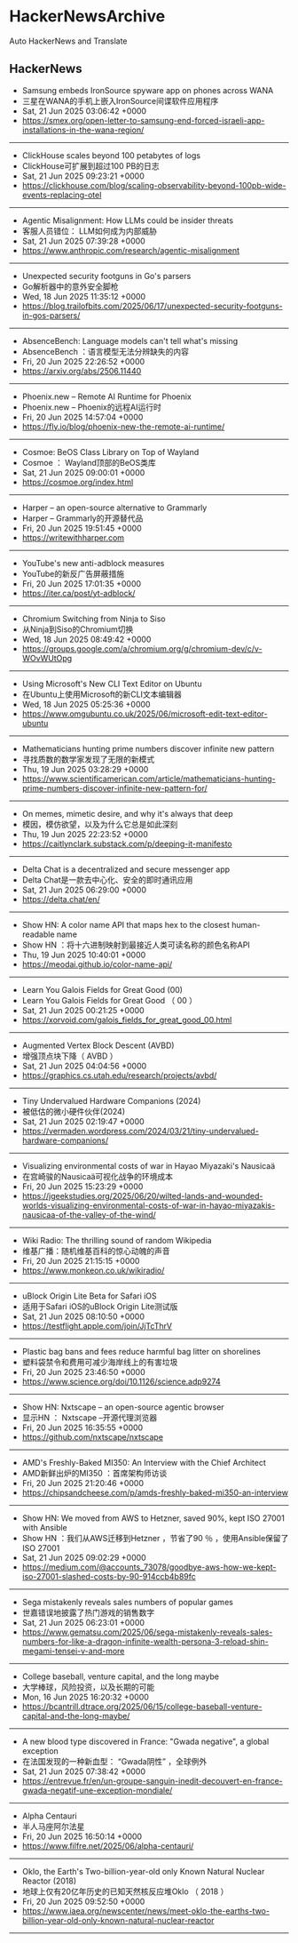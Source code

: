 # HackerNewsArchive
Auto HackerNews and Translate

## HackerNews
* Samsung embeds IronSource spyware app on phones across WANA
* 三星在WANA的手机上嵌入IronSource间谍软件应用程序
* Sat, 21 Jun 2025 03:06:42 +0000
* https://smex.org/open-letter-to-samsung-end-forced-israeli-app-installations-in-the-wana-region/
----
* ClickHouse scales beyond 100 petabytes of logs
* ClickHouse可扩展到超过100 PB的日志
* Sat, 21 Jun 2025 09:23:21 +0000
* https://clickhouse.com/blog/scaling-observability-beyond-100pb-wide-events-replacing-otel
----
* Agentic Misalignment: How LLMs could be insider threats
* 客服人员错位： LLM如何成为内部威胁
* Sat, 21 Jun 2025 07:39:28 +0000
* https://www.anthropic.com/research/agentic-misalignment
----
* Unexpected security footguns in Go's parsers
* Go解析器中的意外安全脚枪
* Wed, 18 Jun 2025 11:35:12 +0000
* https://blog.trailofbits.com/2025/06/17/unexpected-security-footguns-in-gos-parsers/
----
* AbsenceBench: Language models can't tell what's missing
* AbsenceBench ：语言模型无法分辨缺失的内容
* Fri, 20 Jun 2025 22:26:52 +0000
* https://arxiv.org/abs/2506.11440
----
* Phoenix.new – Remote AI Runtime for Phoenix
* Phoenix.new – Phoenix的远程AI运行时
* Fri, 20 Jun 2025 14:57:04 +0000
* https://fly.io/blog/phoenix-new-the-remote-ai-runtime/
----
* Cosmoe: BeOS Class Library on Top of Wayland
* Cosmoe ： Wayland顶部的BeOS类库
* Sat, 21 Jun 2025 09:00:01 +0000
* https://cosmoe.org/index.html
----
* Harper – an open-source alternative to Grammarly
* Harper – Grammarly的开源替代品
* Fri, 20 Jun 2025 19:51:45 +0000
* https://writewithharper.com
----
* YouTube's new anti-adblock measures
* YouTube的新反广告屏蔽措施
* Fri, 20 Jun 2025 17:01:35 +0000
* https://iter.ca/post/yt-adblock/
----
* Chromium Switching from Ninja to Siso
* 从Ninja到Siso的Chromium切换
* Wed, 18 Jun 2025 08:49:42 +0000
* https://groups.google.com/a/chromium.org/g/chromium-dev/c/v-WOvWUtOpg
----
* Using Microsoft's New CLI Text Editor on Ubuntu
* 在Ubuntu上使用Microsoft的新CLI文本编辑器
* Wed, 18 Jun 2025 05:25:36 +0000
* https://www.omgubuntu.co.uk/2025/06/microsoft-edit-text-editor-ubuntu
----
* Mathematicians hunting prime numbers discover infinite new pattern
* 寻找质数的数学家发现了无限的新模式
* Thu, 19 Jun 2025 03:28:29 +0000
* https://www.scientificamerican.com/article/mathematicians-hunting-prime-numbers-discover-infinite-new-pattern-for/
----
* On memes, mimetic desire, and why it's always that deep
* 模因，模仿欲望，以及为什么它总是如此深刻
* Thu, 19 Jun 2025 22:23:52 +0000
* https://caitlynclark.substack.com/p/deeping-it-manifesto
----
* Delta Chat is a decentralized and secure messenger app
* Delta Chat是一款去中心化、安全的即时通讯应用
* Sat, 21 Jun 2025 06:29:00 +0000
* https://delta.chat/en/
----
* Show HN: A color name API that maps hex to the closest human-readable name
* Show HN ：将十六进制映射到最接近人类可读名称的颜色名称API
* Thu, 19 Jun 2025 10:40:01 +0000
* https://meodai.github.io/color-name-api/
----
* Learn You Galois Fields for Great Good (00)
* Learn You Galois Fields for Great Good （ 00 ）
* Sat, 21 Jun 2025 00:21:25 +0000
* https://xorvoid.com/galois_fields_for_great_good_00.html
----
* Augmented Vertex Block Descent (AVBD)
* 增强顶点块下降（ AVBD ）
* Sat, 21 Jun 2025 04:04:56 +0000
* https://graphics.cs.utah.edu/research/projects/avbd/
----
* Tiny Undervalued Hardware Companions (2024)
* 被低估的微小硬件伙伴(2024)
* Sat, 21 Jun 2025 02:19:47 +0000
* https://vermaden.wordpress.com/2024/03/21/tiny-undervalued-hardware-companions/
----
* Visualizing environmental costs of war in Hayao Miyazaki's Nausicaä
* 在宫崎骏的Nausicaä可视化战争的环境成本
* Fri, 20 Jun 2025 15:23:29 +0000
* https://jgeekstudies.org/2025/06/20/wilted-lands-and-wounded-worlds-visualizing-environmental-costs-of-war-in-hayao-miyazakis-nausicaa-of-the-valley-of-the-wind/
----
* Wiki Radio: The thrilling sound of random Wikipedia
* 维基广播：随机维基百科的惊心动魄的声音
* Fri, 20 Jun 2025 21:15:15 +0000
* https://www.monkeon.co.uk/wikiradio/
----
* uBlock Origin Lite Beta for Safari iOS
* 适用于Safari iOS的uBlock Origin Lite测试版
* Sat, 21 Jun 2025 08:10:50 +0000
* https://testflight.apple.com/join/JjTcThrV
----
* Plastic bag bans and fees reduce harmful bag litter on shorelines
* 塑料袋禁令和费用可减少海岸线上的有害垃圾
* Fri, 20 Jun 2025 23:46:50 +0000
* https://www.science.org/doi/10.1126/science.adp9274
----
* Show HN: Nxtscape – an open-source agentic browser
* 显示HN ： Nxtscape –开源代理浏览器
* Fri, 20 Jun 2025 16:35:55 +0000
* https://github.com/nxtscape/nxtscape
----
* AMD's Freshly-Baked MI350: An Interview with the Chief Architect
* AMD新鲜出炉的MI350 ：首席架构师访谈
* Fri, 20 Jun 2025 21:20:46 +0000
* https://chipsandcheese.com/p/amds-freshly-baked-mi350-an-interview
----
* Show HN: We moved from AWS to Hetzner, saved 90%, kept ISO 27001 with Ansible
* Show HN ：我们从AWS迁移到Hetzner ，节省了90 ％ ，使用Ansible保留了ISO 27001
* Sat, 21 Jun 2025 09:02:29 +0000
* https://medium.com/@accounts_73078/goodbye-aws-how-we-kept-iso-27001-slashed-costs-by-90-914ccb4b89fc
----
* Sega mistakenly reveals sales numbers of popular games
* 世嘉错误地披露了热门游戏的销售数字
* Sat, 21 Jun 2025 06:23:01 +0000
* https://www.gematsu.com/2025/06/sega-mistakenly-reveals-sales-numbers-for-like-a-dragon-infinite-wealth-persona-3-reload-shin-megami-tensei-v-and-more
----
* College baseball, venture capital, and the long maybe
* 大学棒球，风险投资，以及长期的可能
* Mon, 16 Jun 2025 16:20:32 +0000
* https://bcantrill.dtrace.org/2025/06/15/college-baseball-venture-capital-and-the-long-maybe/
----
* A new blood type discovered in France: "Gwada negative", a global exception
* 在法国发现的一种新血型： “Gwada阴性” ，全球例外
* Sat, 21 Jun 2025 07:38:42 +0000
* https://entrevue.fr/en/un-groupe-sanguin-inedit-decouvert-en-france-gwada-negatif-une-exception-mondiale/
----
* Alpha Centauri
* 半人马座阿尔法星
* Fri, 20 Jun 2025 16:50:14 +0000
* https://www.filfre.net/2025/06/alpha-centauri/
----
* Oklo, the Earth's Two-billion-year-old only Known Natural Nuclear Reactor (2018)
* 地球上仅有20亿年历史的已知天然核反应堆Oklo （ 2018 ）
* Fri, 20 Jun 2025 09:52:50 +0000
* https://www.iaea.org/newscenter/news/meet-oklo-the-earths-two-billion-year-old-only-known-natural-nuclear-reactor
----

